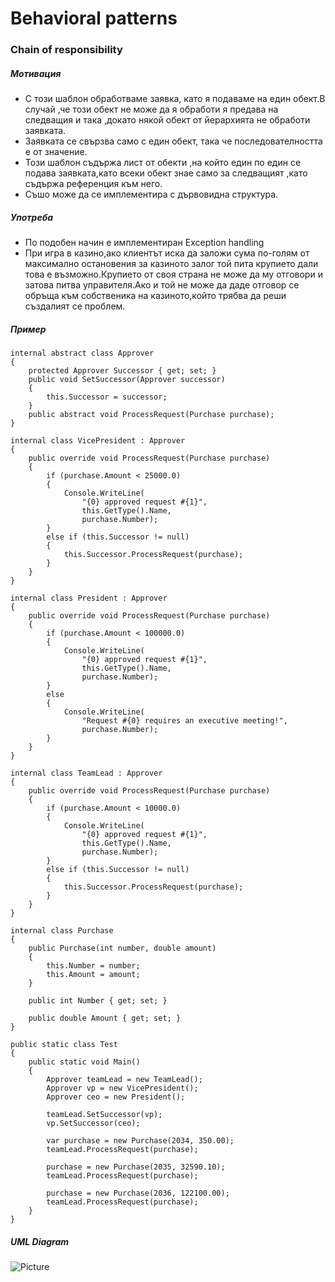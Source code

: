 # Behavioral patterns

### Chain of responsibility

##### Мотивация
* С този шаблон обработваме заявка, като я подаваме на един обект.В случай ,че този обект не може да я обработи я предава на следващия и така ,докато някой обект от йерархията не обработи заявката.
* Заявката се свързва само с един обект, така че последователността е от значение.
* Този шаблон съдържа лист от обекти ,на който един по един се подава заявката,като всеки обект знае само за следващият ,като съдържа референция към него.
* Съшо може да се имплементира с дървовидна структура.

##### Употреба
* По подобен начин е имплементиран Exception handling
* При игра в казино,ако клиентът иска да заложи сума по-голям от максимално остановения за казиното залог той пита крупието дали това е възможно.Крупието от своя страна не може да му отговори и затова питва управителя.Ако и той не може да даде отговор се обръща към собственика на казиното,който трябва да реши създалият се проблем.

##### Пример
    internal abstract class Approver
    {
        protected Approver Successor { get; set; }
        public void SetSuccessor(Approver successor)
        {
            this.Successor = successor;
        }
        public abstract void ProcessRequest(Purchase purchase);
    }
    
    internal class VicePresident : Approver
    {
        public override void ProcessRequest(Purchase purchase)
        {
            if (purchase.Amount < 25000.0)
            {
                Console.WriteLine(
                    "{0} approved request #{1}", 
                    this.GetType().Name,
                    purchase.Number);
            }
            else if (this.Successor != null)
            {
                this.Successor.ProcessRequest(purchase);
            }
        }
    }
    
    internal class President : Approver
    {
        public override void ProcessRequest(Purchase purchase)
        {
            if (purchase.Amount < 100000.0)
            {
                Console.WriteLine(
                    "{0} approved request #{1}",
                    this.GetType().Name,
                    purchase.Number);
            }
            else
            {
                Console.WriteLine(
                    "Request #{0} requires an executive meeting!",
                    purchase.Number);
            }
        }
    }
    
    internal class TeamLead : Approver
    {
        public override void ProcessRequest(Purchase purchase)
        {
            if (purchase.Amount < 10000.0)
            {
                Console.WriteLine(
                    "{0} approved request #{1}",
                    this.GetType().Name,
                    purchase.Number);
            }
            else if (this.Successor != null)
            {
                this.Successor.ProcessRequest(purchase);
            }
        }
    }
    
    internal class Purchase
    {
        public Purchase(int number, double amount)
        {
            this.Number = number;
            this.Amount = amount;
        }

        public int Number { get; set; }

        public double Amount { get; set; }
    }
    
    public static class Test
    {
        public static void Main()
        {
            Approver teamLead = new TeamLead();
            Approver vp = new VicePresident();
            Approver ceo = new President();

            teamLead.SetSuccessor(vp);
            vp.SetSuccessor(ceo);

            var purchase = new Purchase(2034, 350.00);
            teamLead.ProcessRequest(purchase);

            purchase = new Purchase(2035, 32590.10);
            teamLead.ProcessRequest(purchase);

            purchase = new Purchase(2036, 122100.00);
            teamLead.ProcessRequest(purchase);
        }
    }
    
##### UML Diagram
![Picture](http://www.dofactory.com/images/diagrams/net/chain.gif)    